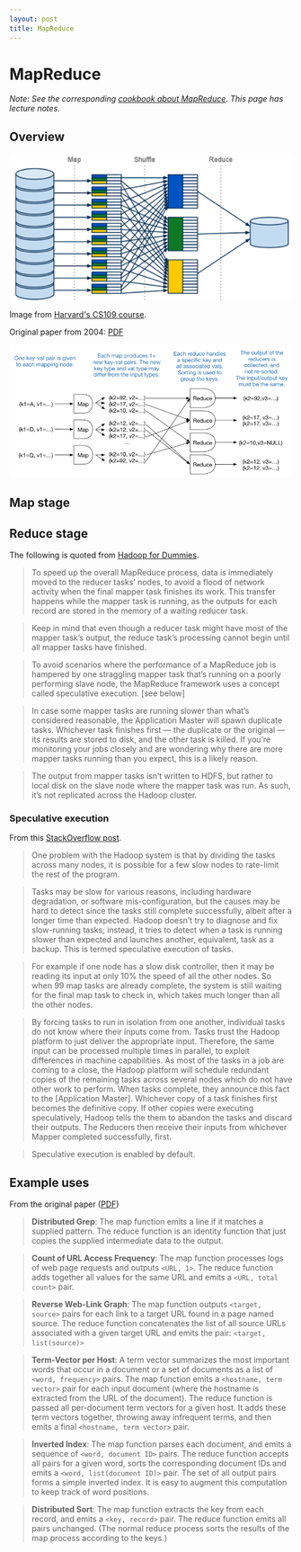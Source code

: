 ```yaml
---
layout: post
title: MapReduce
---
```


# MapReduce

*Note: See the corresponding [cookbook about MapReduce](/cookbook/mapreduce.html). This page has lecture notes.*

## Overview

![MapReduce diagram](/images/mapreduce_mapshuffle.png)

Image from [Harvard's CS109 course](http://nbviewer.ipython.org/github/cs109/content/blob/master/labs/lab8/lab8_mapreduce.ipynb).

Original paper from 2004: [PDF](http://static.googleusercontent.com/media/research.google.com/es/us/archive/mapreduce-osdi04.pdf)


![MapReduce detailed diagram](/images/mapreduce.png)

## Map stage

## Reduce stage

The following is quoted from [Hadoop for Dummies](http://www.dummies.com/how-to/content/the-shuffle-phase-of-hadoops-mapreduce-application.html).

> To speed up the overall MapReduce process, data is immediately moved to the reducer tasks’ nodes, to avoid a flood of network activity when the final mapper task finishes its work. This transfer happens while the mapper task is running, as the outputs for each record are stored in the memory of a waiting reducer task.

> Keep in mind that even though a reducer task might have most of the mapper task’s output, the reduce task’s processing cannot begin until all mapper tasks have finished.

> To avoid scenarios where the performance of a MapReduce job is hampered by one straggling mapper task that’s running on a poorly performing slave node, the MapReduce framework uses a concept called speculative execution. [see below]

> In case some mapper tasks are running slower than what’s considered reasonable, the Application Master will spawn duplicate tasks. Whichever task finishes first — the duplicate or the original — its results are stored to disk, and the other task is killed. If you’re monitoring your jobs closely and are wondering why there are more mapper tasks running than you expect, this is a likely reason.

> The output from mapper tasks isn’t written to HDFS, but rather to local disk on the slave node where the mapper task was run. As such, it’s not replicated across the Hadoop cluster.

### Speculative execution

From this [StackOverflow post](http://stackoverflow.com/a/15165199).

> One problem with the Hadoop system is that by dividing the tasks across many nodes, it is possible for a few slow nodes to rate-limit the rest of the program.

> Tasks may be slow for various reasons, including hardware degradation, or software mis-configuration, but the causes may be hard to detect since the tasks still complete successfully, albeit after a longer time than expected. Hadoop doesn’t try to diagnose and fix slow-running tasks; instead, it tries to detect when a task is running slower than expected and launches another, equivalent, task as a backup. This is termed speculative execution of tasks.

> For example if one node has a slow disk controller, then it may be reading its input at only 10% the speed of all the other nodes. So when 99 map tasks are already complete, the system is still waiting for the final map task to check in, which takes much longer than all the other nodes.

> By forcing tasks to run in isolation from one another, individual tasks do not know where their inputs come from. Tasks trust the Hadoop platform to just deliver the appropriate input. Therefore, the same input can be processed multiple times in parallel, to exploit differences in machine capabilities. As most of the tasks in a job are coming to a close, the Hadoop platform will schedule redundant copies of the remaining tasks across several nodes which do not have other work to perform. When tasks complete, they announce this fact to the [Application Master]. Whichever copy of a task finishes first becomes the definitive copy. If other copies were executing speculatively, Hadoop tells the them to abandon the tasks and discard their outputs. The Reducers then receive their inputs from whichever Mapper completed successfully, first.

> Speculative execution is enabled by default.

## Example uses

From the original paper ([PDF](http://static.googleusercontent.com/media/research.google.com/es/us/archive/mapreduce-osdi04.pdf))

> **Distributed Grep**: The map function emits a line if it matches a supplied pattern. The reduce function is an identity function that just copies the supplied intermediate data to the output.

> **Count of URL Access Frequency**: The map function processes logs of web page requests and outputs `<URL, 1>`. The reduce function adds together all values for the same URL and emits a `<URL, total count>` pair.

> **Reverse Web-Link Graph**: The map function outputs `<target, source>` pairs for each link to a target URL found in a page named source. The reduce function concatenates the list of all source URLs associated with a given target URL and emits the pair: `<target, list(source)>`

> **Term-Vector per Host**: A term vector summarizes the most important words that occur in a document or a set of documents as a list of `<word, frequency>` pairs. The map function emits a `<hostname, term vector>` pair for each input document (where the hostname is extracted from the URL of the document). The reduce function is passed all per-document term vectors for a given host. It adds these term vectors together, throwing away infrequent terms, and then emits a final `<hostname, term vector>` pair.

> **Inverted Index**: The map function parses each document, and emits a sequence of `<word, document ID>` pairs. The reduce function accepts all pairs for a given word, sorts the corresponding document IDs and emits a `<word, list(document ID)>` pair. The set of all output pairs forms a simple inverted index. It is easy to augment this computation to keep track of word positions.

> **Distributed Sort**: The map function extracts the key from each record, and emits a `<key, record>` pair. The reduce function emits all pairs unchanged. (The normal reduce process sorts the results of the map process according to the keys.)

